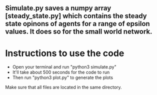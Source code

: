 ## Simulate.py saves a numpy array [steady_state.py] which contains the steady state opinons of agents for a range of epsilon values. It does so for the small world network. 

# Instructions to use the code
- Open your terminal and run "python3 simulate.py"
- It'll take about 500 seconds for the code to run
- Then run "python3 plot.py" to generate the plots

Make sure that all files are located in the same directory.
